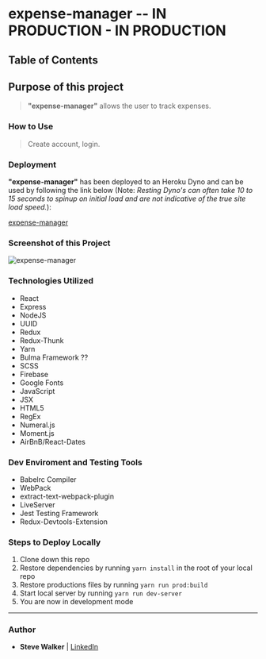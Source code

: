 # expense-manager --  IN PRODUCTION - IN PRODUCTION

## Table of Contents

## Purpose of this project

>**"expense-manager"** allows the user to track expenses.

### How to Use

>Create account, login.

### Deployment

**"expense-manager"** has been deployed to an Heroku Dyno and can be used by following the link below (Note: *Resting Dyno's can often take 10 to 15 seconds to spinup on initial load and are not indicative of the true site load speed.*):

[expense-manager](https://expense-manager3.herokuapp.com/ "expense-manager")

### Screenshot of this Project

![expense-manager](https://raw.github.com/captnwalker/expense-manager/master/screenshots/screenshot1.jpg "expense-manager")

### Technologies Utilized

* React
* Express
* NodeJS
* UUID
* Redux
* Redux-Thunk
* Yarn
* Bulma Framework ??
* SCSS
* Firebase
* Google Fonts
* JavaScript
* JSX
* HTML5
* RegEx
* Numeral.js
* Moment.js
* AirBnB/React-Dates

### Dev Enviroment and Testing Tools

* Babelrc Compiler
* WebPack
* extract-text-webpack-plugin
* LiveServer
* Jest Testing Framework
* Redux-Devtools-Extension

### Steps to Deploy Locally

1. Clone down this repo
2. Restore dependencies by running `yarn install` in the root of your local repo
3. Restore productions files by running `yarn run prod:build`
4. Start local server by running `yarn run dev-server`
5. You are now in development mode

---

### Author

* **Steve Walker**  | [LinkedIn](https://www.linkedin.com/in/stevelwalker/)
